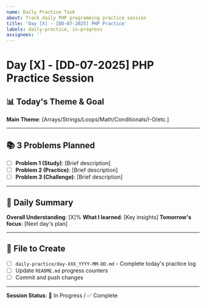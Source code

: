 ```yaml
---
name: Daily Practice Task
about: Track daily PHP programming practice session
title: 'Day [X] - [DD-07-2025] PHP Practice'
labels: daily-practice, in-progress
assignees: ''
---
```


# Day [X] - [DD-07-2025] PHP Practice Session

## 📊 Today's Theme & Goal
**Main Theme**: [Arrays/Strings/Loops/Math/Conditionals/I-O/etc.]

---

## 📚 3 Problems Planned
- [ ] **Problem 1 (Study)**: [Brief description]
- [ ] **Problem 2 (Practice)**: [Brief description]  
- [ ] **Problem 3 (Challenge)**: [Brief description]

---

## 📝 Daily Summary
**Overall Understanding**: [X]%
**What I learned**: [Key insights]
**Tomorrow's focus**: [Next day's plan]

---

## 📂 File to Create
- [ ] `daily-practice/day-XXX_YYYY-MM-DD.md` - Complete today's practice log
- [ ] Update `README.md` progress counters
- [ ] Commit and push changes

---

**Session Status**: 🔄 In Progress / ✅ Complete